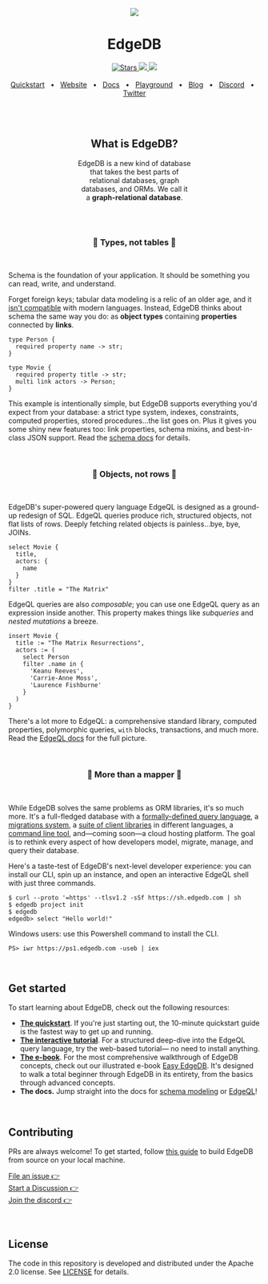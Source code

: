 <p align="center">
  <a href="https://www.edgedb.com">
    <img src="https://www.edgedb.com/github_banner.png">
  </a>
</p>

<div align="center">
  <h1>EdgeDB</h1>
  <a href="https://github.com/edgedb/edgedb" rel="nofollow">
    <img src="https://img.shields.io/github/stars/edgedb/edgedb" alt="Stars">
  </a>
  <a href="https://github.com/edgedb/edgedb/actions">
    <img src="https://github.com/edgedb/edgedb/workflows/Tests/badge.svg?event=push&branch=master" />
  </a>
  <a href="https://github.com/edgedb/edgedb/blob/master/LICENSE">
    <img src="https://img.shields.io/badge/license-Apache%202.0-blue" />
  </a>
  <br />
  <br />
  <a href="https://www.edgedb.com/docs/guides/quickstart">Quickstart</a>
  <span>&nbsp;&nbsp;•&nbsp;&nbsp;</span>
  <a href="https://www.edgedb.com">Website</a>
  <span>&nbsp;&nbsp;•&nbsp;&nbsp;</span>
  <a href="https://www.edgedb.com/docs">Docs</a>
  <span>&nbsp;&nbsp;•&nbsp;&nbsp;</span>
  <a href="https://www.edgedb.com/tutorial">Playground</a>
  <span>&nbsp;&nbsp;•&nbsp;&nbsp;</span>
  <a href="https://www.edgedb.com/blog">Blog</a>
  <span>&nbsp;&nbsp;•&nbsp;&nbsp;</span>
  <a href="https://discord.gg/umUueND6ag">Discord</a>
  <span>&nbsp;&nbsp;•&nbsp;&nbsp;</span>
  <a href="https://twitter.com/edgedatabase">Twitter</a>
  <br />

</div>

<br />
<br />

<br/>
<div align="center">
  <h2>What is EdgeDB?</h2>
  <p style="max-width: 450px;">
    EdgeDB is a new kind of database
    <br/>
    that takes the best parts of
    <br/>
    relational databases, graph
    <br/>
    databases, and ORMs. We call it
    <br/>a <b>graph-relational database</b>.
  </p>
</div>

<br/>

<br/>
<div align="center">
  <h3>🧩 Types, not tables 🧩</h3>
</div>
<br/>

Schema is the foundation of your application. It should be something you can
read, write, and understand.

Forget foreign keys; tabular data modeling is a relic of an older age, and it
[isn't compatible](https://en.wikipedia.org/wiki/Object%E2%80%93relational_impedance_mismatch)
with modern languages. Instead, EdgeDB thinks about schema the same way you do:
as **object types** containing **properties** connected by **links**.

```
type Person {
  required property name -> str;
}

type Movie {
  required property title -> str;
  multi link actors -> Person;
}
```

This example is intentionally simple, but EdgeDB supports everything you'd
expect from your database: a strict type system, indexes, constraints, computed
properties, stored procedures...the list goes on. Plus it gives you some shiny
new features too: link properties, schema mixins, and best-in-class JSON
support. Read the [schema docs](https://www.edgedb.com/docs/datamodel/index)
for details.

<!-- ### Objects, not rows. ❄️ -->

<br/>
<div align="center">
  <h3>🌳 Objects, not rows 🌳</h3>
</div>
<br/>

EdgeDB's super-powered query language EdgeQL is designed as a ground-up
redesign of SQL. EdgeQL queries produce rich, structured objects, not flat
lists of rows. Deeply fetching related objects is painless...bye, bye, JOINs.

```
select Movie {
  title,
  actors: {
    name
  }
}
filter .title = "The Matrix"
```

EdgeQL queries are also _composable_; you can use one EdgeQL query as an
expression inside another. This property makes things like _subqueries_ and
_nested mutations_ a breeze.

```
insert Movie {
  title := "The Matrix Resurrections",
  actors := (
    select Person
    filter .name in {
      'Keanu Reeves',
      'Carrie-Anne Moss',
      'Laurence Fishburne'
    }
  )
}
```

There's a lot more to EdgeQL: a comprehensive standard library, computed
properties, polymorphic queries, `with` blocks, transactions, and much more.
Read the [EdgeQL docs](https://www.edgedb.com/docs/edgeql/index) for the full
picture.

<br/>
<div align="center">
  <h3>🦋 More than a mapper 🦋</h3>
</div>
<br/>

While EdgeDB solves the same problems as ORM libraries, it's so much more. It's
a full-fledged database with a
[formally-defined query language](https://www.edgedb.com/docs/edgeql/index), a
[migrations system](https://www.edgedb.com/docs/guides/migrations/index), a
[suite of client libraries](https://www.edgedb.com/docs/clients/index) in
different languages, a
[command line tool](https://www.edgedb.com/docs/cli/index), and—coming soon—a
cloud hosting platform. The goal is to rethink every aspect of how developers
model, migrate, manage, and query their database.

Here's a taste-test of EdgeDB's next-level developer experience: you can
install our CLI, spin up an instance, and open an interactive EdgeQL shell with
just three commands.

```
$ curl --proto '=https' --tlsv1.2 -sSf https://sh.edgedb.com | sh
$ edgedb project init
$ edgedb
edgedb> select "Hello world!"
```

Windows users: use this Powershell command to install the CLI.

```
PS> iwr https://ps1.edgedb.com -useb | iex
```

<br />

## Get started

To start learning about EdgeDB, check out the following resources:

- **[The quickstart](https://www.edgedb.com/docs/guides/quickstart)**. If
  you're just starting out, the 10-minute quickstart guide is the fastest way
  to get up and running.
- **[The interactive tutorial](https://www.edgedb.com/tutorial)**. For a
  structured deep-dive into the EdgeQL query language, try the web-based
  tutorial— no need to install anything.
- **[The e-book](https://www.edgedb.com/easy-edgedb)**. For the most
  comprehensive walkthrough of EdgeDB concepts, check out our illustrated
  e-book [Easy EdgeDB](https://www.edgedb.com/easy-edgedb). It's designed to
  walk a total beginner through EdgeDB in its entirety, from the basics through
  advanced concepts.
- **The docs.** Jump straight into the docs for
  [schema modeling](https://www.edgedb.com/docs/datamodel/index) or
  [EdgeQL](https://www.edgedb.com/docs/edgeql/index)!

<br />

## Contributing

PRs are always welcome! To get started, follow
[this guide](https://www.edgedb.com/docs/internals/dev) to build EdgeDB from
source on your local machine.

[File an issue 👉](https://github.com/edgedb/edgedb/issues/new/choose)
<br />
[Start a Discussion 👉](https://github.com/edgedb/edgedb/discussions/new)
<br />
[Join the discord 👉](https://discord.gg/umUueND6ag)

<br />

## License

The code in this repository is developed and distributed under the
Apache 2.0 license. See [LICENSE](LICENSE) for details.
